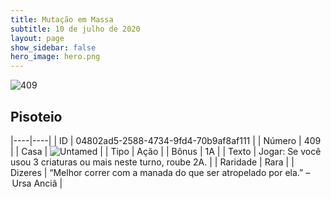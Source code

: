 ```yaml
---
title: Mutação em Massa
subtitle: 10 de julho de 2020
layout: page
show_sidebar: false
hero_image: hero.png
---
```


![409](https://cdn.keyforgegame.com/media/card_front/pt/479_409_QV8XP6G2RJ4V_pt.png)

## Pisoteio

|----|----|
| ID | 04802ad5-2588-4734-9fd4-70b9af8af111 |
| Número | 409 |
| Casa | ![Untamed](https://archonarcana.com/images/thumb/b/bd/Untamed.png/22px-Untamed.png "Indomados") |
| Tipo | Ação |
| Bônus | 1A |
| Texto | Jogar: Se você usou 3 criaturas ou mais neste turno, roube 2A. |
| Raridade | Rara |
| Dizeres | “Melhor correr com a manada do que ser atropelado por ela.” – Ursa Anciã |
